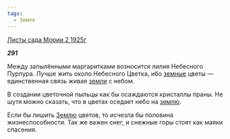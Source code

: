 ```yaml
---
tags:
  - Земля
---
```

[Листы сада Мории 2 1925г](https://127.0.0.1:4002/agni/1925)

___291___

Между запылёнными маргаритками возносится лилия Небесного Пурпура. Лучше жить около Небесного Цветка, ибо [земные](../../../tags/#Земля) цветы — единственная связь живая [земли](../../../tags/#Земля) с небом.   

В создании цветочной пыльцы как бы осаждаются кристаллы праны. Не шутя можно сказать, что в цветах оседает небо на [землю](../../../tags/#Земля).   

Если бы лишить [Землю](../../../tags/#Земля) цветов, то исчезла бы половина жизнеспособности. Так же важен снег, и снежные горы стоят как маяки спасения.   

